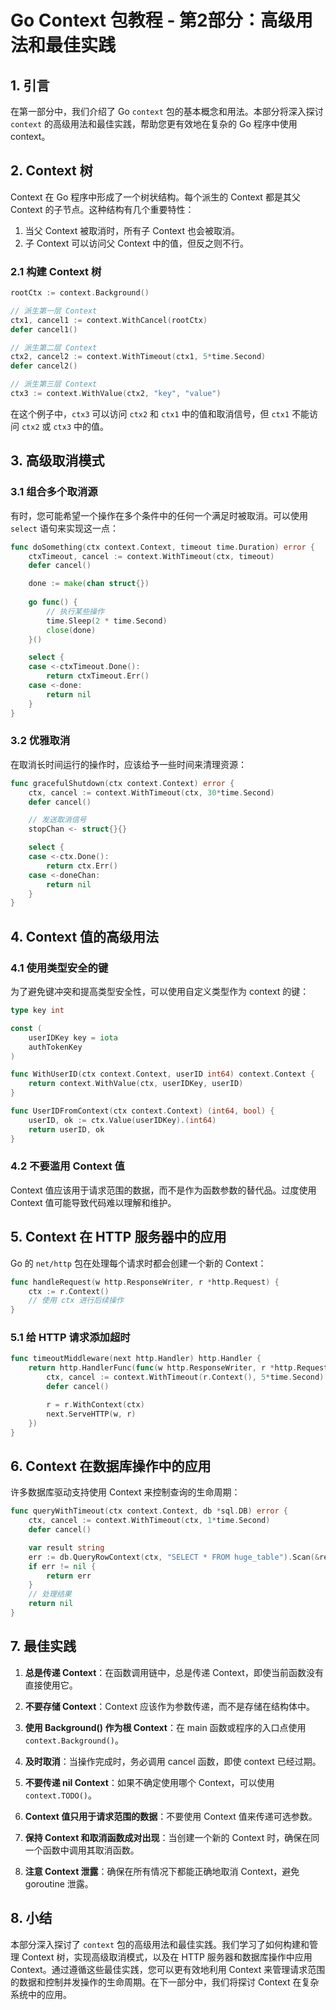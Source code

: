 # Go Context 包教程 - 第2部分：高级用法和最佳实践

## 1. 引言

在第一部分中，我们介绍了 Go `context` 包的基本概念和用法。本部分将深入探讨 `context` 的高级用法和最佳实践，帮助您更有效地在复杂的 Go 程序中使用 context。

## 2. Context 树

Context 在 Go 程序中形成了一个树状结构。每个派生的 Context 都是其父 Context 的子节点。这种结构有几个重要特性：

1. 当父 Context 被取消时，所有子 Context 也会被取消。
2. 子 Context 可以访问父 Context 中的值，但反之则不行。

### 2.1 构建 Context 树

```go
rootCtx := context.Background()

// 派生第一层 Context
ctx1, cancel1 := context.WithCancel(rootCtx)
defer cancel1()

// 派生第二层 Context
ctx2, cancel2 := context.WithTimeout(ctx1, 5*time.Second)
defer cancel2()

// 派生第三层 Context
ctx3 := context.WithValue(ctx2, "key", "value")
```

在这个例子中，`ctx3` 可以访问 `ctx2` 和 `ctx1` 中的值和取消信号，但 `ctx1` 不能访问 `ctx2` 或 `ctx3` 中的值。

## 3. 高级取消模式

### 3.1 组合多个取消源

有时，您可能希望一个操作在多个条件中的任何一个满足时被取消。可以使用 `select` 语句来实现这一点：

```go
func doSomething(ctx context.Context, timeout time.Duration) error {
    ctxTimeout, cancel := context.WithTimeout(ctx, timeout)
    defer cancel()

    done := make(chan struct{})
    
    go func() {
        // 执行某些操作
        time.Sleep(2 * time.Second)
        close(done)
    }()

    select {
    case <-ctxTimeout.Done():
        return ctxTimeout.Err()
    case <-done:
        return nil
    }
}
```

### 3.2 优雅取消

在取消长时间运行的操作时，应该给予一些时间来清理资源：

```go
func gracefulShutdown(ctx context.Context) error {
    ctx, cancel := context.WithTimeout(ctx, 30*time.Second)
    defer cancel()

    // 发送取消信号
    stopChan <- struct{}{}

    select {
    case <-ctx.Done():
        return ctx.Err()
    case <-doneChan:
        return nil
    }
}
```

## 4. Context 值的高级用法

### 4.1 使用类型安全的键

为了避免键冲突和提高类型安全性，可以使用自定义类型作为 context 的键：

```go
type key int

const (
    userIDKey key = iota
    authTokenKey
)

func WithUserID(ctx context.Context, userID int64) context.Context {
    return context.WithValue(ctx, userIDKey, userID)
}

func UserIDFromContext(ctx context.Context) (int64, bool) {
    userID, ok := ctx.Value(userIDKey).(int64)
    return userID, ok
}
```

### 4.2 不要滥用 Context 值

Context 值应该用于请求范围的数据，而不是作为函数参数的替代品。过度使用 Context 值可能导致代码难以理解和维护。

## 5. Context 在 HTTP 服务器中的应用

Go 的 `net/http` 包在处理每个请求时都会创建一个新的 Context：

```go
func handleRequest(w http.ResponseWriter, r *http.Request) {
    ctx := r.Context()
    // 使用 ctx 进行后续操作
}
```

### 5.1 给 HTTP 请求添加超时

```go
func timeoutMiddleware(next http.Handler) http.Handler {
    return http.HandlerFunc(func(w http.ResponseWriter, r *http.Request) {
        ctx, cancel := context.WithTimeout(r.Context(), 5*time.Second)
        defer cancel()

        r = r.WithContext(ctx)
        next.ServeHTTP(w, r)
    })
}
```

## 6. Context 在数据库操作中的应用

许多数据库驱动支持使用 Context 来控制查询的生命周期：

```go
func queryWithTimeout(ctx context.Context, db *sql.DB) error {
    ctx, cancel := context.WithTimeout(ctx, 1*time.Second)
    defer cancel()

    var result string
    err := db.QueryRowContext(ctx, "SELECT * FROM huge_table").Scan(&result)
    if err != nil {
        return err
    }
    // 处理结果
    return nil
}
```

## 7. 最佳实践

1. **总是传递 Context**：在函数调用链中，总是传递 Context，即使当前函数没有直接使用它。

2. **不要存储 Context**：Context 应该作为参数传递，而不是存储在结构体中。

3. **使用 Background() 作为根 Context**：在 main 函数或程序的入口点使用 `context.Background()`。

4. **及时取消**：当操作完成时，务必调用 cancel 函数，即使 context 已经过期。

5. **不要传递 nil Context**：如果不确定使用哪个 Context，可以使用 `context.TODO()`。

6. **Context 值只用于请求范围的数据**：不要使用 Context 值来传递可选参数。

7. **保持 Context 和取消函数成对出现**：当创建一个新的 Context 时，确保在同一个函数中调用其取消函数。

8. **注意 Context 泄露**：确保在所有情况下都能正确地取消 Context，避免 goroutine 泄露。

## 8. 小结

本部分深入探讨了 `context` 包的高级用法和最佳实践。我们学习了如何构建和管理 Context 树，实现高级取消模式，以及在 HTTP 服务器和数据库操作中应用 Context。通过遵循这些最佳实践，您可以更有效地利用 Context 来管理请求范围的数据和控制并发操作的生命周期。在下一部分中，我们将探讨 Context 在复杂系统中的应用。

